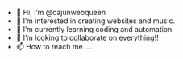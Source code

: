 - 👋 Hi, I’m @cajunwebqueen
- 👀 I’m interested in creating websites and music.
- 🌱 I’m currently learning coding and automation.
- 💞️ I’m looking to collaborate on everything!!
- 📫 How to reach me ....

<!---
cajunwebqueen/cajunwebqueen is a ✨ special ✨ repository because its `README.md` (this file) appears on your GitHub profile.
You can click the Preview link to take a look at your changes.
--->
